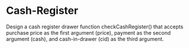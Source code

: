 # Cash-Register

Design a cash register drawer function checkCashRegister() that accepts purchase price as the first argument (price), payment as the second argument (cash), and cash-in-drawer (cid) as the third argument.
